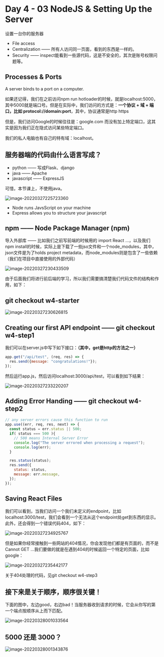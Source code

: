 # Day 4 - 03 NodeJS & Setting Up the Server

设置一台你的服务器

- File access 
- Centralization —— 所有人访问同一页面，看到的东西是一样的。
- Security —— inspect能看到一些源代码，这是不安全的，其次是账号权限问题等。



## Processes & Ports

A server binds to a port on a computer.

如果还记得，我们在之前访问npm run hotloader的时候，就是localhost:5000，其中5000就是端口号。但是在实际中，我们访问的方式是：**一个协议 + 域 + 端口，比如 protocol://domain:port**，其中，协议通常是http https

但是，我们访问Google的时候往往是：google.com 而没有加上特定端口，这其实是因为我们正在隐式访问某些特定端口。

我们的私人电脑也有自己的特有域：localhost。



## 服务器端的代码由什么语言写成？

- python —— 写成Flask、django
- java —— Apache
- javascript —— ExpressJS



可惜，本节课上，不使用java。

![image-20220327225723360](https://raw.githubusercontent.com/sunmiao0301/Public-Pic-Bed/main/imgfromPicGO/202203272257613.png)

- Node runs JavsScript on your machine
- Express allows you to structure your javascript



## npm —— Node Package Manager (npm)



导入外部库 —— 比如我们之前写前端的时候用的 import React ...，以及我们npm install的时候，实际上是下载了一些jso文件和一个node_modules，其中，json文件是为了holds project metadata，而node_modules则是包含了一些依赖（我们在项目中直接使用的外部代码）

![image-20220327230433509](https://raw.githubusercontent.com/sunmiao0301/Public-Pic-Bed/main/imgfromPicGO/202203272304653.png)



由于后面我们将进行前后端的学习，所以我们需要搞清楚我们代码文件的结构和作用，如下：

## git checkout w4-starter

![image-20220327230626815](https://raw.githubusercontent.com/sunmiao0301/Public-Pic-Bed/main/imgfromPicGO/202203272306939.png)



## Creating our first API endpoint —— git checkout w4-step1

我们可以在server.js中写下如下接口：**（其中，get是http的方法之一）**

```javascript
app.get("/api/test", (req, res) => {
  res.send({message: "congratulations!"});
});
```

然后运行app.js，然后访问localhost:3000/api/test，可以看到如下结果：

![image-20220327233220207](https://raw.githubusercontent.com/sunmiao0301/Public-Pic-Bed/main/imgfromPicGO/202203272332278.png)



## Adding Error Handing —— git checkout w4-step2

```javascript
// any server errors cause this function to run
app.use((err, req, res, next) => {
  const status = err.status || 500;
  if( status === 500 ){
    // 500 means Internal Server Error
    console.log("The server errored when processing a request");
    console.log(err);
  }

  res.status(status);
  res.send({
    status: status,
    message: err.message,
  });
});
```



## Saving React Files

我们可以看到，当我们访问一个我们未定义的endpoint，比如localhost:3000/test，我们会看到一个无法从这个endpoint处get到东西的显示。此外，还会得到一个错误代码404，如下：

![image-20220327234925767](https://raw.githubusercontent.com/sunmiao0301/Public-Pic-Bed/main/imgfromPicGO/202203272349886.png)

但是如果你经常接触到一些网站的404情况，你会发现他们都是有页面的，而不是Cannot GET ...我们要做的就是在遇到404的时候返回一个特定的页面，比如google：

![image-20220327235442177](https://raw.githubusercontent.com/sunmiao0301/Public-Pic-Bed/main/imgfromPicGO/202203272354236.png)



关于404处理的代码，见git checkout w4-step3



## 接下来是关于顺序，顺序很关键！

下面的图中，左边good，右边bad！当服务器收到请求的时候，它会从你写的第一个端点按顺序从上而下匹配。

![image-20220328001033564](https://raw.githubusercontent.com/sunmiao0301/Public-Pic-Bed/main/imgfromPicGO/202203280010752.png)

## 5000 还是 3000？

![image-20220328001343876](https://raw.githubusercontent.com/sunmiao0301/Public-Pic-Bed/main/imgfromPicGO/202203280013433.png)





















